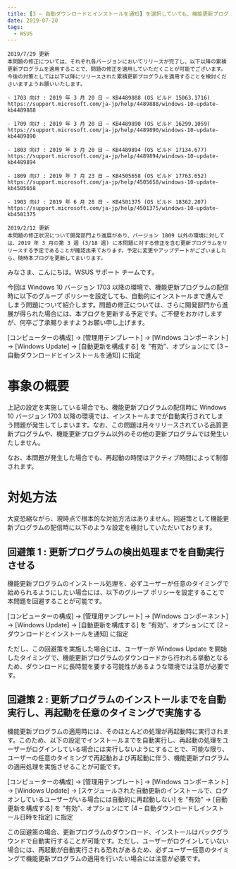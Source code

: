 ```yaml
---
title: [3 – 自動ダウンロードとインストールを通知] を選択していても、機能更新プログラムが自動インストールされてしまう問題
date: 2019-07-20
tags:
  - WSUS
---
```


```
2019/7/29 更新
本問題の修正については、それぞれ各バージョンにおいてリリースが完了し、以下以降の累積更新プログラムを適用することで、問題の修正を適用していただくことが可能でございます。今後の対策としては以下以降にリリースされた累積更新プログラムを適用することを検討くださいますようお願いいたします。

- 1703 向け : 2019 年 3 月 20 日 — KB4489888 (OS ビルド 15063.1716)
https://support.microsoft.com/ja-jp/help/4489888/windows-10-update-kb4489888
 
- 1709 向け : 2019 年 3 月 20 日 — KB4489890 (OS ビルド 16299.1059)
https://support.microsoft.com/ja-jp/help/4489890/windows-10-update-kb4489890
 
- 1803 向け : 2019 年 3 月 20 日 — KB4489894 (OS ビルド 17134.677)
https://support.microsoft.com/ja-jp/help/4489894/windows-10-update-kb4489894

- 1809 向け : 2019 年 7 月 23 日 — KB4505658 (OS ビルド 17763.652)
https://support.microsoft.com/ja-jp/help/4505658/windows-10-update-kb4505658

- 1903 向け : 2019 年 6 月 28 日 - KB4501375 (OS ビルド 18362.207)
https://support.microsoft.com/ja-jp/help/4501375/windows-10-update-kb4501375

```

```
2019/2/12 更新
本問題の修正状況について開発部門より進展があり、バージョン 1809 以外の環境に対しては、2019 年 3 月の第 3 週 (3/18 週) に本問題に対する修正を含む更新プログラムをリリースする予定であることが確認出来ております。予定に変更やアップデートがございましたら、随時本ブログを更新してまいります。

```


みなさま、こんにちは。WSUS サポート チームです。

今回は Windows 10 バージョン 1703 以降の環境で、機能更新プログラムの配信時に以下のグループ ポリシーを設定しても、自動的にインストールまで進んでしまう問題について紹介します。問題の修正については、さらに開発部門から進展が得られた場合には、本ブログを更新する予定です。ご不便をおかけしますが、何卒ご了承賜りますようお願い申し上げます。

[コンピューターの構成] -> [管理用テンプレート] -> [Windows コンポーネント] -> [Windows Update]
-> [自動更新を構成する] を ”有効”、オプションにて [3 – 自動ダウンロードとインストールを通知] に指定


# 事象の概要
上記の設定を実施している場合でも、機能更新プログラムの配信時に Windows 10 バージョン 1703 以降の環境では、インストールまでが自動実行されてしまう問題が発生してしまいます。なお、この問題は月々リリースされている品質更新プログラムや、機能更新プログラム以外のその他の更新プログラムでは発生いたしません。

なお、本問題が発生した場合でも、再起動の時間はアクティブ時間によって制御されます。

# 対処方法
大変恐縮ながら、現時点で根本的な対処方法はありません。回避策として機能更新プログラムの配信時に以下のような設定を検討していただいております。

## 回避策 1 : 更新プログラムの検出処理までを自動実行させる
機能更新プログラムのインストール処理を、必ずユーザーが任意のタイミングで始められるようにしたい場合には、以下のグループ ポリシーを設定することで本問題を回避することが可能です。

[コンピューターの構成] -> [管理用テンプレート] -> [Windows コンポーネント] -> [Windows Update]
-> [自動更新を構成する] を ”有効”、オプションにて [2 – ダウンロードとインストールを通知] に指定

ただし、この回避策を実施した場合には、ユーザーが Windows Update を開始したタイミングで、機能更新プログラムのダウンロードから行われる挙動となるため、ダウンロードに長時間を要する可能性があるような環境では注意が必要です。

## 回避策 2 : 更新プログラムのインストールまでを自動実行し、再起動を任意のタイミングで実施する
機能更新プログラムの適用時には、そのほとんどの処理が再起動時に実行されます。このため、以下の設定でインストールまでを自動実行し、再起動の処理をユーザーがログインしている場合には実行しないようにすることで、可能な限り、ユーザーの任意のタイミングで再起動および再起動に伴う、機能更新プログラムの適用処理を実施させることが可能です。

[コンピューターの構成] -> [管理用テンプレート] -> [Windows コンポーネント] -> [Windows Update]
-> [スケジュールされた自動更新のインストールで、ログオンしているユーザーがいる場合には自動的に再起動しない] を "有効"
-> [自動更新を構成する] を ”有効”、オプションにて [4 – 自動ダウンロードしインストール日時を指定] に指定

この回避策の場合、更新プログラムのダウンロード、インストールはバックグラウンドで自動実行することが可能です。ただし、ユーザーがログインしていない場合には、再起動が自動実行される恐れがあるため、必ずユーザー任意のタイミングで機能更新プログラムの適用を行いたい場合には注意が必要です。

